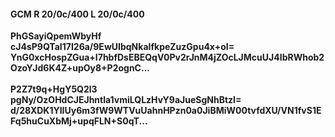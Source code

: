 #### GCM R 20/0c/400 L 20/0c/400
**PhGSayiQpemWbyHf**<br/>**cJ4sP9QTaI17I26a/9EwUIbqNkaIfkpeZuzGpu4x+oI=**<br/>**YnG0xcHospZGua+I7hbfDsEBEQqV0Pv2rJnM4jZOcLJMcuUJ4IbRWhob2OzoYJd6K4Z+upOy8+P2ognC...**<br/><br/>
**P2Z7t9q+HgY5Q2l3**<br/>**pgNy/OzOHdCJEJhntla1vmiLQLzHvY9aJueSgNhBtzI=**<br/>**d/28XDK1YIIUy6m3fW9WTVuUahnHPzn0a0JiBMiW00tvfdXU/VN1fvS1EFq5huCuXbMj+upqFLN+S0qT...**